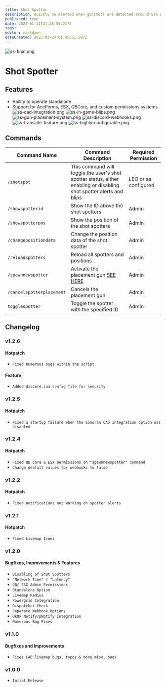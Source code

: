 ```yaml
---
title: Shot Spotter
description: Quickly be alerted when gunshots are detected around San Andreas
published: true
date: 2023-01-21T21:28:55.217Z
tags: 
editor: markdown
dateCreated: 2022-03-24T01:45:51.587Z
---
```


![ss-final.png](/ss-final.png)
# Shot Spotter

## Features
- Ability to operate standalone
- Support for AcePerms, ESX, QBCore, and custom permissions systems
![ss-cad-integration.png](/shot-spotter/ss-cad-integration.png)
![ss-in-game-blips.png](/shot-spotter/ss-in-game-blips.png)
![ss-gun-placement-system.png](/ss-gun-placement-system.png)
![ss-discord-webhooks.png](/shot-spotter/ss-discord-webhooks.png)
![ss-translate-feature.png](/shot-spotter/ss-translate-feature.png)
![ss-highly-configurable.png](/shot-spotter/ss-highly-configurable.png)

## Commands
| Command Name          | Command Description                                                                                                                         | Required Permission    |
|-----------------------|---------------------------------------------------------------------------------------------------------------------------------------------|------------------------|
| `/shotspot` | This command will toggle the user's shot spotter status, either enabling or disabling shot spotter alerts and blips | LEO or as configured |
| `/showspotterid` | Show the ID above the shot spotters | Admin
| `/showspotterpos` | Show the position of the shot spotters | Admin
| `/changepositiondata` | Change the position data of the shot spotter | Admin
| `/reloadspotters` | Reload all spotters and positions | Admin
| `/spawnnewspotter` | Activate the placement gun [SEE HERE](https://docs.sonoran.store/en/gun-placement) | Admin
| `/cancelspotterplacement` | Cancels the placement gun | Admin
| `togglespotter` | Toggle the spotter with the specified ID | Admin

## Changelog
### v1.2.6
#### Hotpatch
- `Fixed numerous bugs within the script`
#### Feature
- `Added discord.lua config file for security`

### v1.2.5
#### Hotpatch
- `Fixed a startup failure when the Sonoran CAD integration option was disabled`

### v1.2.4
#### Hotpatch
- `Fixed QB Core & ESX permissions on "spawnnewspotter" command`
- `Change deafult values for webhooks to false`

### v1.2.2
#### Hotpatch
- `Fixed notifications not working on spotter alerts`

### v1.2.1 
#### Hotpatch
- `Fixed Livemap Icons`

### v1.2.0
#### Bugfixes, Improvements & Features
- `Disabling of Shot Spotters`
- `"Network Time" / "Latency"`
- `QB/ ESX Admin Permissions`
- `Standalone Option`
- `Livemap Radius`
- `Powergrid Integration`
- `Dispatcher Check`
- `Separate Webhook Options`
- `OkOk Notify/pNotify Integration`
- `Numerous Bug Fixes`

### v1.1.0

#### Bugfixes and Improvements
- `Fixes CAD livemap bugs, typos & more misc. bugs`

### v1.0.0

- `Inital Release`